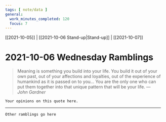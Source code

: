 ```yaml
---
tags: [ note/data ]
general:
  work_minutes_completed: 120
  focus: 7
---
```

[[2021-10-05]] | [[2021-10-06 Stand-up|Stand-up]] | [[2021-10-07]]
# 2021-10-06 Wednesday Ramblings
> Meaning is something you build into your life. You build it out of your own past, out of your affections and loyalties, out of the experience of humankind as it is passed on to you... You are the only one who can put them together into that unique pattern that will be your life.
> &mdash; <cite>John Gardner</cite>

`Your opinions on this quote here.`

---

`Other ramblings go here`
